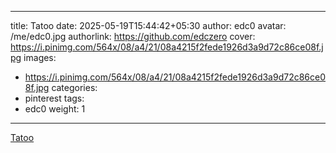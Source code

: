 
---
title: Tatoo
date: 2025-05-19T15:44:42+05:30
author: edc0
avatar: /me/edc0.jpg
authorlink: https://github.com/edczero
cover: https://i.pinimg.com/564x/08/a4/21/08a4215f2fede1926d3a9d72c86ce08f.jpg
images:
   - https://i.pinimg.com/564x/08/a4/21/08a4215f2fede1926d3a9d72c86ce08f.jpg
categories:
  - pinterest
tags:
  - edc0
weight: 1
---

<!--more-->

[Tatoo](https://in.pinterest.com/pin/91901648640212342/)

	